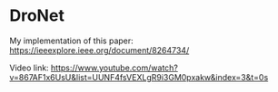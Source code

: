 # DroNet

My implementation of this paper: https://ieeexplore.ieee.org/document/8264734/

Video link:
https://www.youtube.com/watch?v=867AF1x6UsU&list=UUNF4fsVEXLgR9i3GM0pxakw&index=3&t=0s
